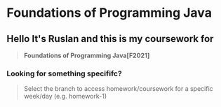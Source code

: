 # Foundations of Programming Java
## Hello It's **Ruslan** and this is my coursework for 
>**Foundations of Programming Java[F2021]**
### Looking for something specififc?
> Select the branch to access homework/coursework for a specific week/day (e.g. homework-1)
